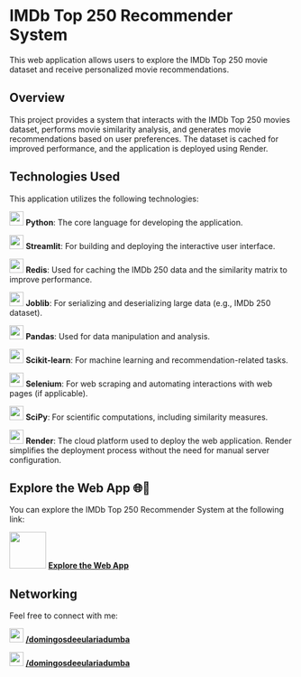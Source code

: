 # IMDb Top 250 Recommender System

This web application allows users to explore the IMDb Top 250 movie dataset and receive personalized movie recommendations.

## Overview

This project provides a system that interacts with the IMDb Top 250 movies dataset, performs movie similarity analysis, and generates movie recommendations based on user preferences. The dataset is cached for improved performance, and the application is deployed using Render.

## Technologies Used

This application utilizes the following technologies:

<img src = 'https://i.postimg.cc/j2xvXyQq/python-logo.png' width = '25' height = '25'/>    **Python**: The core language for developing the application.

<img src = 'https://i.postimg.cc/BnrgzrcV/streamlit-logo.png' width = '25' height = '25'/>    **Streamlit**: For building and deploying the interactive user interface.

 <img src = 'https://i.postimg.cc/Hn6zPjBw/redis-logo.png' width = '25' height = '25'/>    **Redis**: Used for caching the IMDb 250 data and the similarity matrix to improve performance.
 
<img src = 'https://i.postimg.cc/5tfjLz02/joblib-icon.png' width = '25' height = '25'/>    **Joblib**: For serializing and deserializing large data (e.g., IMDb 250 dataset).

<img src = 'https://i.postimg.cc/LXBNLxP0/pandas-logo.png' width = '25' height = '25'/>    **Pandas**: Used for data manipulation and analysis.

<img src = 'https://i.postimg.cc/MKGdfbpd/scikit-learn-logo.png' width = '25' height = '25'/>    **Scikit-learn**: For machine learning and recommendation-related tasks.

<img src = 'https://i.postimg.cc/sD0KYQBy/selenium-logo.png' width = '25' height = '25'/>    **Selenium**: For web scraping and automating interactions with web pages (if applicable).

<img src = 'https://i.postimg.cc/mgzj8LM9/scipy-logo.png' width = '25' height = '25'/>    **SciPy**: For scientific computations, including similarity measures.

<img src = 'https://i.postimg.cc/CM7cK6SR/render-logo.png' width = '25' height = '25'/>    **Render**: The cloud platform used to deploy the web application. Render simplifies the deployment process without the need for manual server configuration.

## Explore the Web App 🌐🚀

You can explore the IMDb Top 250 Recommender System at the following link:

<img src = 'https://i.postimg.cc/Z5dXDfjq/recommender-logo.png' width = '65' height = '65'/> **[Explore the Web App](https://imdbrecommender.onrender.com)**

## Networking

Feel free to connect with me:

 <img src = 'https://i.postimg.cc/t4vNmLB0/linktree-icon.png' width = '25' height = '25'/>  **[/domingosdeeulariadumba](https://linktr.ee/domingosdeeulariadumba)**
 
 <img src = 'https://i.postimg.cc/W1178266/linkedin-icon.png' width = '25' height = '25'/>  **[/domingosdeeulariadumba](https://linkedin.com/in/domingosdeeulariadumba/)**
